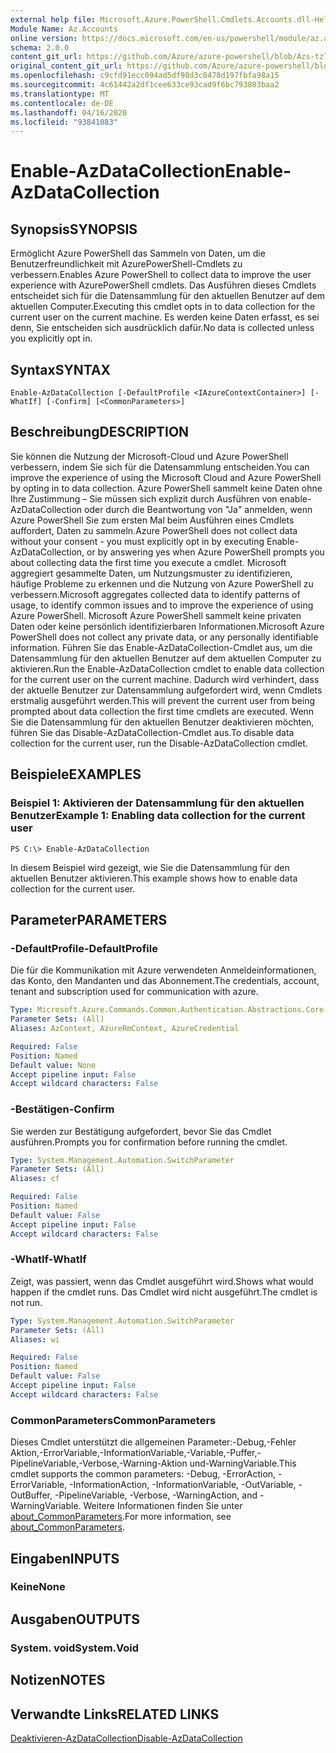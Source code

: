 ```yaml
---
external help file: Microsoft.Azure.PowerShell.Cmdlets.Accounts.dll-Help.xml
Module Name: Az.Accounts
online version: https://docs.microsoft.com/en-us/powershell/module/az.accounts/enable-azdatacollection
schema: 2.0.0
content_git_url: https://github.com/Azure/azure-powershell/blob/Azs-tzl/src/Accounts/Accounts/help/Enable-AzDataCollection.md
original_content_git_url: https://github.com/Azure/azure-powershell/blob/Azs-tzl/src/Accounts/Accounts/help/Enable-AzDataCollection.md
ms.openlocfilehash: c9cfd91ecc094ad5df98d3c8478d197fbfa98a15
ms.sourcegitcommit: 4c61442a2df1cee633ce93cad9f6bc793803baa2
ms.translationtype: MT
ms.contentlocale: de-DE
ms.lasthandoff: 04/16/2020
ms.locfileid: "93841083"
---
```

# <span data-ttu-id="c0e28-101">Enable-AzDataCollection</span><span class="sxs-lookup"><span data-stu-id="c0e28-101">Enable-AzDataCollection</span></span>

## <span data-ttu-id="c0e28-102">Synopsis</span><span class="sxs-lookup"><span data-stu-id="c0e28-102">SYNOPSIS</span></span>
<span data-ttu-id="c0e28-103">Ermöglicht Azure PowerShell das Sammeln von Daten, um die Benutzerfreundlichkeit mit AzurePowerShell-Cmdlets zu verbessern.</span><span class="sxs-lookup"><span data-stu-id="c0e28-103">Enables Azure PowerShell to collect data to improve the user experience with AzurePowerShell cmdlets.</span></span>
<span data-ttu-id="c0e28-104">Das Ausführen dieses Cmdlets entscheidet sich für die Datensammlung für den aktuellen Benutzer auf dem aktuellen Computer.</span><span class="sxs-lookup"><span data-stu-id="c0e28-104">Executing this cmdlet opts in to data collection for the current user on the current machine.</span></span>
<span data-ttu-id="c0e28-105">Es werden keine Daten erfasst, es sei denn, Sie entscheiden sich ausdrücklich dafür.</span><span class="sxs-lookup"><span data-stu-id="c0e28-105">No data is collected unless you explicitly opt in.</span></span>

## <span data-ttu-id="c0e28-106">Syntax</span><span class="sxs-lookup"><span data-stu-id="c0e28-106">SYNTAX</span></span>

```
Enable-AzDataCollection [-DefaultProfile <IAzureContextContainer>] [-WhatIf] [-Confirm] [<CommonParameters>]
```

## <span data-ttu-id="c0e28-107">Beschreibung</span><span class="sxs-lookup"><span data-stu-id="c0e28-107">DESCRIPTION</span></span>
<span data-ttu-id="c0e28-108">Sie können die Nutzung der Microsoft-Cloud und Azure PowerShell verbessern, indem Sie sich für die Datensammlung entscheiden.</span><span class="sxs-lookup"><span data-stu-id="c0e28-108">You can improve the experience of using the Microsoft Cloud and Azure PowerShell by opting in to data collection.</span></span>
<span data-ttu-id="c0e28-109">Azure PowerShell sammelt keine Daten ohne Ihre Zustimmung – Sie müssen sich explizit durch Ausführen von enable-AzDataCollection oder durch die Beantwortung von "Ja" anmelden, wenn Azure PowerShell Sie zum ersten Mal beim Ausführen eines Cmdlets auffordert, Daten zu sammeln.</span><span class="sxs-lookup"><span data-stu-id="c0e28-109">Azure PowerShell does not collect data without your consent - you must explicitly opt in by executing Enable-AzDataCollection, or by answering yes when Azure PowerShell prompts you about collecting data the first time you execute a cmdlet.</span></span>
<span data-ttu-id="c0e28-110">Microsoft aggregiert gesammelte Daten, um Nutzungsmuster zu identifizieren, häufige Probleme zu erkennen und die Nutzung von Azure PowerShell zu verbessern.</span><span class="sxs-lookup"><span data-stu-id="c0e28-110">Microsoft aggregates collected data to identify patterns of usage, to identify common issues and to improve the experience of using Azure PowerShell.</span></span>
<span data-ttu-id="c0e28-111">Microsoft Azure PowerShell sammelt keine privaten Daten oder keine persönlich identifizierbaren Informationen.</span><span class="sxs-lookup"><span data-stu-id="c0e28-111">Microsoft Azure PowerShell does not collect any private data, or any personally identifiable information.</span></span>
<span data-ttu-id="c0e28-112">Führen Sie das Enable-AzDataCollection-Cmdlet aus, um die Datensammlung für den aktuellen Benutzer auf dem aktuellen Computer zu aktivieren.</span><span class="sxs-lookup"><span data-stu-id="c0e28-112">Run the Enable-AzDataCollection cmdlet to enable data collection for the current user on the current machine.</span></span>
<span data-ttu-id="c0e28-113">Dadurch wird verhindert, dass der aktuelle Benutzer zur Datensammlung aufgefordert wird, wenn Cmdlets erstmalig ausgeführt werden.</span><span class="sxs-lookup"><span data-stu-id="c0e28-113">This will prevent the current user from being prompted about data collection the first time cmdlets are executed.</span></span>
<span data-ttu-id="c0e28-114">Wenn Sie die Datensammlung für den aktuellen Benutzer deaktivieren möchten, führen Sie das Disable-AzDataCollection-Cmdlet aus.</span><span class="sxs-lookup"><span data-stu-id="c0e28-114">To disable data collection for the current user, run the Disable-AzDataCollection cmdlet.</span></span>

## <span data-ttu-id="c0e28-115">Beispiele</span><span class="sxs-lookup"><span data-stu-id="c0e28-115">EXAMPLES</span></span>

### <span data-ttu-id="c0e28-116">Beispiel 1: Aktivieren der Datensammlung für den aktuellen Benutzer</span><span class="sxs-lookup"><span data-stu-id="c0e28-116">Example 1: Enabling data collection for the current user</span></span>
```
PS C:\> Enable-AzDataCollection
```

<span data-ttu-id="c0e28-117">In diesem Beispiel wird gezeigt, wie Sie die Datensammlung für den aktuellen Benutzer aktivieren.</span><span class="sxs-lookup"><span data-stu-id="c0e28-117">This example shows how to enable data collection for the current user.</span></span>

## <span data-ttu-id="c0e28-118">Parameter</span><span class="sxs-lookup"><span data-stu-id="c0e28-118">PARAMETERS</span></span>

### <span data-ttu-id="c0e28-119">-DefaultProfile</span><span class="sxs-lookup"><span data-stu-id="c0e28-119">-DefaultProfile</span></span>
<span data-ttu-id="c0e28-120">Die für die Kommunikation mit Azure verwendeten Anmeldeinformationen, das Konto, den Mandanten und das Abonnement.</span><span class="sxs-lookup"><span data-stu-id="c0e28-120">The credentials, account, tenant and subscription used for communication with azure.</span></span>

```yaml
Type: Microsoft.Azure.Commands.Common.Authentication.Abstractions.Core.IAzureContextContainer
Parameter Sets: (All)
Aliases: AzContext, AzureRmContext, AzureCredential

Required: False
Position: Named
Default value: None
Accept pipeline input: False
Accept wildcard characters: False
```

### <span data-ttu-id="c0e28-121">-Bestätigen</span><span class="sxs-lookup"><span data-stu-id="c0e28-121">-Confirm</span></span>
<span data-ttu-id="c0e28-122">Sie werden zur Bestätigung aufgefordert, bevor Sie das Cmdlet ausführen.</span><span class="sxs-lookup"><span data-stu-id="c0e28-122">Prompts you for confirmation before running the cmdlet.</span></span>

```yaml
Type: System.Management.Automation.SwitchParameter
Parameter Sets: (All)
Aliases: cf

Required: False
Position: Named
Default value: False
Accept pipeline input: False
Accept wildcard characters: False
```

### <span data-ttu-id="c0e28-123">-WhatIf</span><span class="sxs-lookup"><span data-stu-id="c0e28-123">-WhatIf</span></span>
<span data-ttu-id="c0e28-124">Zeigt, was passiert, wenn das Cmdlet ausgeführt wird.</span><span class="sxs-lookup"><span data-stu-id="c0e28-124">Shows what would happen if the cmdlet runs.</span></span> <span data-ttu-id="c0e28-125">Das Cmdlet wird nicht ausgeführt.</span><span class="sxs-lookup"><span data-stu-id="c0e28-125">The cmdlet is not run.</span></span>

```yaml
Type: System.Management.Automation.SwitchParameter
Parameter Sets: (All)
Aliases: wi

Required: False
Position: Named
Default value: False
Accept pipeline input: False
Accept wildcard characters: False
```

### <span data-ttu-id="c0e28-126">CommonParameters</span><span class="sxs-lookup"><span data-stu-id="c0e28-126">CommonParameters</span></span>
<span data-ttu-id="c0e28-127">Dieses Cmdlet unterstützt die allgemeinen Parameter:-Debug,-Fehler Aktion,-ErrorVariable,-InformationVariable,-Variable,-Puffer,-PipelineVariable,-Verbose,-Warning-Aktion und-WarningVariable.</span><span class="sxs-lookup"><span data-stu-id="c0e28-127">This cmdlet supports the common parameters: -Debug, -ErrorAction, -ErrorVariable, -InformationAction, -InformationVariable, -OutVariable, -OutBuffer, -PipelineVariable, -Verbose, -WarningAction, and -WarningVariable.</span></span> <span data-ttu-id="c0e28-128">Weitere Informationen finden Sie unter [about_CommonParameters](http://go.microsoft.com/fwlink/?LinkID=113216).</span><span class="sxs-lookup"><span data-stu-id="c0e28-128">For more information, see [about_CommonParameters](http://go.microsoft.com/fwlink/?LinkID=113216).</span></span>

## <span data-ttu-id="c0e28-129">Eingaben</span><span class="sxs-lookup"><span data-stu-id="c0e28-129">INPUTS</span></span>

### <span data-ttu-id="c0e28-130">Keine</span><span class="sxs-lookup"><span data-stu-id="c0e28-130">None</span></span>

## <span data-ttu-id="c0e28-131">Ausgaben</span><span class="sxs-lookup"><span data-stu-id="c0e28-131">OUTPUTS</span></span>

### <span data-ttu-id="c0e28-132">System. void</span><span class="sxs-lookup"><span data-stu-id="c0e28-132">System.Void</span></span>

## <span data-ttu-id="c0e28-133">Notizen</span><span class="sxs-lookup"><span data-stu-id="c0e28-133">NOTES</span></span>

## <span data-ttu-id="c0e28-134">Verwandte Links</span><span class="sxs-lookup"><span data-stu-id="c0e28-134">RELATED LINKS</span></span>

[<span data-ttu-id="c0e28-135">Deaktivieren-AzDataCollection</span><span class="sxs-lookup"><span data-stu-id="c0e28-135">Disable-AzDataCollection</span></span>](./Disable-AzDataCollection.md)

